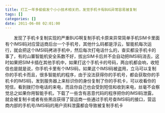```yaml
---
title: 打工一年多偷偷发个小小技术相关的，发觉手机卡有BUG异常容易被复制
tags: []
categories: []
date: 2011-06-08 02:01:00 
---
```



&emsp;&emsp;发现了手机卡复制实现的严重BUG啊复制手机卡原来异常简单手机SIM卡里面有个IMSI码对应营运商后台一个手机号，其他什么码都是浮云，智能机每次运行，就会把这个IMSI码拷进手机中，然后每次打电话什么的，查实都没手机卡的事了，有的山寨智能机安全系数不好，拔出SIM卡后并不会自动把IMSI码消去，这时如果把SIM卡插在其他手机中，如果打这个手机卡的号码，两台机都会响，收短信也是就是说，你手机卡里有个IMSI码，如果这个IMSI码被盗用，立马可以复制你的手机卡而且，很多智能机的程序，由于没法获得你的手机号，都会获取你的手机卡的IMSI码，发到服务器上来标识你的身份复制了你的手机卡，可以收看你的短信，看到拨打你电话的来电，而且你自己也会受到短信和收到来电，丝毫不会察觉总之如果你用智能手机，下载了一些含有恶意代码的程序把你的IMSI码泄露，就会被复制卡或者有些黑店获得了营运商一些通过手机号查IMSI码的接口，营运商内部的手机号/IMSI码的用户资料泄露都会导致被复制手机卡